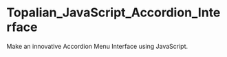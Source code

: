 # Topalian_JavaScript_Accordion_Interface
Make an innovative Accordion Menu Interface using JavaScript.
